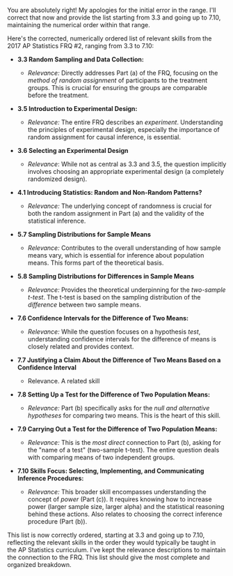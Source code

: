 You are absolutely right! My apologies for the initial error in the range. I'll correct that now and provide the list starting from 3.3 and going up to 7.10, maintaining the numerical order within that range.

Here's the corrected, numerically ordered list of relevant skills from the 2017 AP Statistics FRQ #2, ranging from 3.3 to 7.10:

*   **3.3 Random Sampling and Data Collection:**
    *   *Relevance:* Directly addresses Part (a) of the FRQ, focusing on the *method of random assignment* of participants to the treatment groups. This is crucial for ensuring the groups are comparable before the treatment.

*   **3.5 Introduction to Experimental Design:**
    *   *Relevance:* The entire FRQ describes an *experiment*. Understanding the principles of experimental design, especially the importance of random assignment for causal inference, is essential.

*   **3.6 Selecting an Experimental Design**
    *   *Relevance*: While not as central as 3.3 and 3.5, the question implicitly involves choosing an appropriate experimental design (a completely randomized design).

*   **4.1 Introducing Statistics: Random and Non-Random Patterns?**
    *   *Relevance:* The underlying concept of randomness is crucial for both the random assignment in Part (a) and the validity of the statistical inference.

*   **5.7 Sampling Distributions for Sample Means**
    *   *Relevance:* Contributes to the overall understanding of how sample means vary, which is essential for inference about population means. This forms part of the theoretical basis.

*    **5.8 Sampling Distributions for Differences in Sample Means**
     *  *Relevance:* Provides the theoretical underpinning for the *two-sample t-test*. The t-test is based on the sampling distribution of the *difference* between two sample means.

*   **7.6 Confidence Intervals for the Difference of Two Means:**
    *   *Relevance:* While the question focuses on a hypothesis *test*, understanding confidence intervals for the difference of means is closely related and provides context.

*   **7.7 Justifying a Claim About the Difference of Two Means Based on a Confidence Interval**
    * Relevance. A related skill

*   **7.8 Setting Up a Test for the Difference of Two Population Means:**
    *   *Relevance:* Part (b) specifically asks for the *null and alternative hypotheses* for comparing two means. This is the heart of this skill.

*   **7.9 Carrying Out a Test for the Difference of Two Population Means:**
    *   *Relevance:* This is the *most direct* connection to Part (b), asking for the "name of a test" (two-sample t-test). The entire question deals with comparing means of two independent groups.

*   **7.10 Skills Focus: Selecting, Implementing, and Communicating Inference Procedures:**
    *   *Relevance:* This broader skill encompasses understanding the concept of *power* (Part (c)). It requires knowing how to increase power (larger sample size, larger alpha) and the statistical reasoning behind these actions. Also relates to choosing the correct inference procedure (Part (b)).

This list is now correctly ordered, starting at 3.3 and going up to 7.10, reflecting the relevant skills in the order they would typically be taught in the AP Statistics curriculum. I've kept the relevance descriptions to maintain the connection to the FRQ. This list should give the most complete and organized breakdown.

